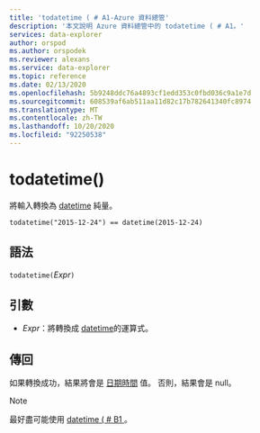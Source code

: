 ```yaml
---
title: 'todatetime ( # A1-Azure 資料總管'
description: '本文說明 Azure 資料總管中的 todatetime ( # A1。'
services: data-explorer
author: orspod
ms.author: orspodek
ms.reviewer: alexans
ms.service: data-explorer
ms.topic: reference
ms.date: 02/13/2020
ms.openlocfilehash: 5b9248ddc76a4893cf1edd353c0fbd036c9a1e7d
ms.sourcegitcommit: 608539af6ab511aa11d82c17b782641340fc8974
ms.translationtype: MT
ms.contentlocale: zh-TW
ms.lasthandoff: 10/20/2020
ms.locfileid: "92250538"
---
```

# <a name="todatetime"></a>todatetime()

將輸入轉換為 [datetime](./scalar-data-types/datetime.md) 純量。

```kusto
todatetime("2015-12-24") == datetime(2015-12-24)
```

## <a name="syntax"></a>語法

`todatetime(`*Expr*`)`

## <a name="arguments"></a>引數

* *Expr*：將轉換成 [datetime](./scalar-data-types/datetime.md)的運算式。

## <a name="returns"></a>傳回

如果轉換成功，結果將會是 [日期時間](./scalar-data-types/datetime.md) 值。
否則，結果會是 null。
 
> [!NOTE]
> 最好盡可能使用 [datetime ( # B1 ](./scalar-data-types/datetime.md) 。
